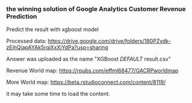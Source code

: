 ### the winning solution of Google Analytics Customer Revenue Prediction




Predict the result with xgboost model





Processed data: https://drive.google.com/drive/folders/180PZydk-zEjhQjapAYAk5rqjXxXiYdPa?usp=sharing

Answer was uploaded as the name "XGBoost _DEFAULT_ result.csv"

Revenue World map: https://rpubs.com/effml68477/GACRPworldmap 

More World map: https://beta.rstudioconnect.com/content/8119/

it may take some time to load the content.

